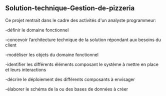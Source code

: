 ## Solution-technique-Gestion-de-pizzeria

Ce projet rentrait dans le cadre des activités d'un analyste programmeur:

-définir le domaine fonctionnel 

-concevoir l’architecture technique de la solution répondant aux besoins du client

-modéliser les objets du domaine fonctionnel

-identifier les différents éléments composant le système à mettre en place et leurs interactions

-décrire le déploiement des différents composants à envisager

-élaborer le schéma de la ou des bases de données à créer
